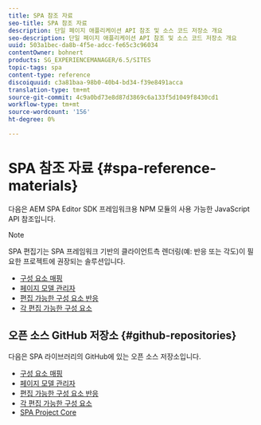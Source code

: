 ```yaml
---
title: SPA 참조 자료
seo-title: SPA 참조 자료
description: 단일 페이지 애플리케이션 API 참조 및 소스 코드 저장소 개요
seo-description: 단일 페이지 애플리케이션 API 참조 및 소스 코드 저장소 개요
uuid: 503a1bec-da8b-4f5e-adcc-fe65c3c96034
contentOwner: bohnert
products: SG_EXPERIENCEMANAGER/6.5/SITES
topic-tags: spa
content-type: reference
discoiquuid: c3a81baa-98b0-40b4-bd34-f39e8491acca
translation-type: tm+mt
source-git-commit: 4c9a0bd73e8d87d3869c6a133f5d1049f8430cd1
workflow-type: tm+mt
source-wordcount: '156'
ht-degree: 0%

---
```



# SPA 참조 자료 {#spa-reference-materials}

다음은 AEM SPA Editor SDK 프레임워크용 NPM 모듈의 사용 가능한 JavaScript API 참조입니다.

>[!NOTE]
>
>SPA 편집기는 SPA 프레임워크 기반의 클라이언트측 렌더링(예: 반응 또는 각도)이 필요한 프로젝트에 권장되는 솔루션입니다.

* [구성 요소 매핑](https://www.npmjs.com/package/@adobe/aem-spa-component-mapping)
* [페이지 모델 관리자](https://www.npmjs.com/package/@adobe/aem-spa-model-manager)
* [편집 가능한 구성 요소 반응](https://www.npmjs.com/package/@adobe/aem-react-editable-components)
* [각 편집 가능한 구성 요소](https://www.npmjs.com/package/@adobe/aem-angular-editable-components)

## 오픈 소스 GitHub 저장소 {#github-repositories}

다음은 SPA 라이브러리의 GitHub에 있는 오픈 소스 저장소입니다.

* [구성 요소 매핑](https://github.com/adobe/aem-spa-component-mapping)
* [페이지 모델 관리자](https://github.com/adobe/aem-spa-page-model-manager)
* [편집 가능한 구성 요소 반응](https://github.com/adobe/aem-react-editable-components)
* [각 편집 가능한 구성 요소](https://github.com/adobe/aem-angular-editable-components)
* [SPA Project Core](https://github.com/adobe/aem-spa-project-core)